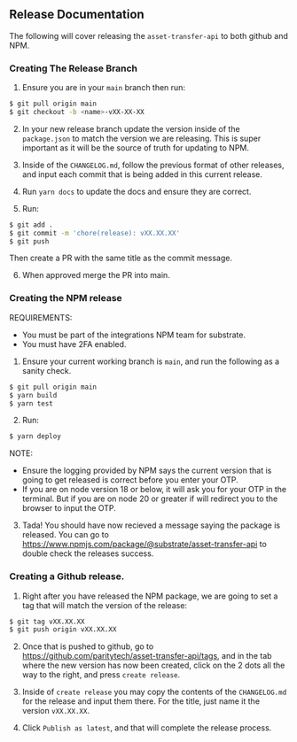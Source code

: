 ## Release Documentation

The following will cover releasing the `asset-transfer-api` to both github and NPM.

### Creating The Release Branch

1. Ensure you are in your `main` branch then run:

```bash
$ git pull origin main
$ git checkout -b <name>-vXX-XX-XX
```

2. In your new release branch update the version inside of the `package.json` to match the version we are releasing. This is super important as it will be the source of truth for updating to NPM. 

3. Inside of the `CHANGELOG.md`, follow the previous format of other releases, and input each commit that is being added in this current release. 

4. Run `yarn docs` to update the docs and ensure they are correct.

5. Run:

```bash
$ git add .
$ git commit -m 'chore(release): vXX.XX.XX'
$ git push
```

Then create a PR with the same title as the commit message.

6. When approved merge the PR into main.

### Creating the NPM release

REQUIREMENTS: 
- You must be part of the integrations NPM team for substrate. 
- You must have 2FA enabled.

1. Ensure your current working branch is `main`, and run the following as a sanity check.

```bash
$ git pull origin main
$ yarn build
$ yarn test
```

2. Run:

```bash
$ yarn deploy
```
NOTE:

- Ensure the logging provided by NPM says the current version that is going to get released is correct before you enter your OTP.
- If you are on node version 18 or below, it will ask you for your OTP in the terminal. But if you are on node 20 or greater if will redirect you to the browser to input the OTP. 

3. Tada! You should have now recieved a message saying the package is released. You can go to https://www.npmjs.com/package/@substrate/asset-transfer-api to double check the releases success.

### Creating a Github release.

1. Right after you have released the NPM package, we are going to set a tag that will match the version of the release:

```bash
$ git tag vXX.XX.XX
$ git push origin vXX.XX.XX
```

2. Once that is pushed to github, go to https://github.com/paritytech/asset-transfer-api/tags, and in the tab where the new version has now been created, click on the 2 dots all the way to the right, and press `create release`.

3. Inside of `create release` you may copy the contents of the `CHANGELOG.md` for the release and input them there. For the title, just name it the version `vXX.XX.XX`.

4. Click `Publish as latest`, and that will complete the release process. 

